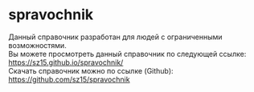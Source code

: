 # spravochnik
Данный справочник разработан для людей с ограниченными возможностями.
<br>
Вы можете просмотреть данный справочник по следующей ссылке: https://sz15.github.io/spravochnik/
<br>
Скачать справочник можно по ссылке (Github): https://github.com/sz15/spravochnik



